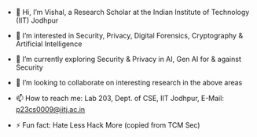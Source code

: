 - 👋 Hi, I’m Vishal, a Research Scholar at the Indian Institute of Technology (IIT) Jodhpur 
- 👀 I’m interested in Security, Privacy, Digital Forensics, Cryptography & Artificial Intelligence
- 🌱 I’m currently exploring Security & Privacy in AI, Gen AI for & against Security
- 💞️ I’m looking to collaborate on interesting research in the above areas
- 📫 How to reach me: Lab 203, Dept. of CSE, IIT Jodhpur, E-Mail: p23cs0009@iitj.ac.in

- ⚡ Fun fact: Hate Less Hack More (copied from TCM Sec)


